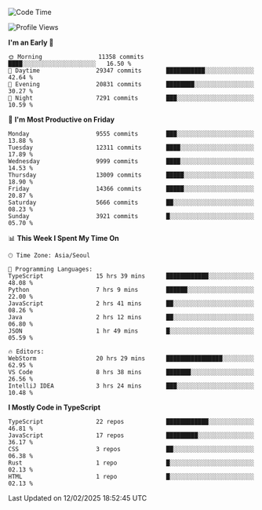 <!--START_SECTION:waka-->
![Code Time](http://img.shields.io/badge/Code%20Time-7%2C300%20hrs%2032%20mins-blue)

![Profile Views](http://img.shields.io/badge/Profile%20Views-0-blue)

**I'm an Early 🐤** 

```text
🌞 Morning                11358 commits       ████░░░░░░░░░░░░░░░░░░░░░   16.50 % 
🌆 Daytime                29347 commits       ███████████░░░░░░░░░░░░░░   42.64 % 
🌃 Evening                20831 commits       ████████░░░░░░░░░░░░░░░░░   30.27 % 
🌙 Night                  7291 commits        ███░░░░░░░░░░░░░░░░░░░░░░   10.59 % 
```
📅 **I'm Most Productive on Friday** 

```text
Monday                   9555 commits        ███░░░░░░░░░░░░░░░░░░░░░░   13.88 % 
Tuesday                  12311 commits       ████░░░░░░░░░░░░░░░░░░░░░   17.89 % 
Wednesday                9999 commits        ████░░░░░░░░░░░░░░░░░░░░░   14.53 % 
Thursday                 13009 commits       █████░░░░░░░░░░░░░░░░░░░░   18.90 % 
Friday                   14366 commits       █████░░░░░░░░░░░░░░░░░░░░   20.87 % 
Saturday                 5666 commits        ██░░░░░░░░░░░░░░░░░░░░░░░   08.23 % 
Sunday                   3921 commits        █░░░░░░░░░░░░░░░░░░░░░░░░   05.70 % 
```


📊 **This Week I Spent My Time On** 

```text
🕑︎ Time Zone: Asia/Seoul

💬 Programming Languages: 
TypeScript               15 hrs 39 mins      ████████████░░░░░░░░░░░░░   48.08 % 
Python                   7 hrs 9 mins        ██████░░░░░░░░░░░░░░░░░░░   22.00 % 
JavaScript               2 hrs 41 mins       ██░░░░░░░░░░░░░░░░░░░░░░░   08.26 % 
Java                     2 hrs 12 mins       ██░░░░░░░░░░░░░░░░░░░░░░░   06.80 % 
JSON                     1 hr 49 mins        █░░░░░░░░░░░░░░░░░░░░░░░░   05.59 % 

🔥 Editors: 
WebStorm                 20 hrs 29 mins      ████████████████░░░░░░░░░   62.95 % 
VS Code                  8 hrs 38 mins       ███████░░░░░░░░░░░░░░░░░░   26.56 % 
IntelliJ IDEA            3 hrs 24 mins       ███░░░░░░░░░░░░░░░░░░░░░░   10.48 % 
```

**I Mostly Code in TypeScript** 

```text
TypeScript               22 repos            ████████████░░░░░░░░░░░░░   46.81 % 
JavaScript               17 repos            █████████░░░░░░░░░░░░░░░░   36.17 % 
CSS                      3 repos             ██░░░░░░░░░░░░░░░░░░░░░░░   06.38 % 
Rust                     1 repo              █░░░░░░░░░░░░░░░░░░░░░░░░   02.13 % 
HTML                     1 repo              █░░░░░░░░░░░░░░░░░░░░░░░░   02.13 % 
```




 Last Updated on 12/02/2025 18:52:45 UTC
<!--END_SECTION:waka-->
